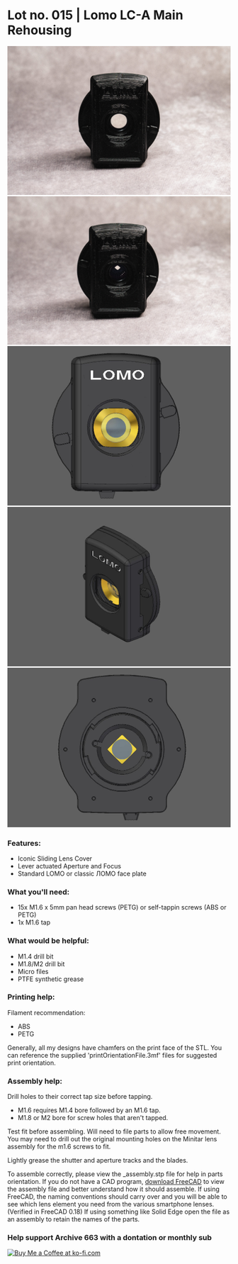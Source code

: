# Lot no. 015 | Lomo LC-A Main Rehousing

![productPhoto001](https://github.com/Archive-663/lomoLCA/blob/main/ASSETS/PHOTO/PRODUCT/lomoLCA%20(1).jpg)
![productPhoto002](https://github.com/Archive-663/lomoLCA/blob/main/ASSETS/PHOTO/PRODUCT/lomoLCA%20(2).jpg)
![productPhoto003](https://github.com/Archive-663/lomoLCA/blob/main/ASSETS/PHOTO/PRODUCT/lomo_LCA_assembly_1.jpg)
![productPhoto004](https://github.com/Archive-663/lomoLCA/blob/main/ASSETS/PHOTO/PRODUCT/lomo_LCA_assembly_2.jpg)
![productPhoto005](https://github.com/Archive-663/lomoLCA/blob/main/ASSETS/PHOTO/PRODUCT/lomo_LCA_assembly_3.jpg)

### Features:
- Iconic Sliding Lens Cover
- Lever actuated Aperture and Focus
- Standard LOMO or classic ЛОМО face plate

### What you'll need:
- 15x M1.6 x 5mm pan head screws (PETG) or self-tappin screws (ABS or PETG)
- 1x M1.6 tap

### What would be helpful:
- M1.4 drill bit
- M1.8/M2 drill bit
- Micro files
- PTFE synthetic grease

### Printing help:
Filament recommendation:
- ABS
- PETG

Generally, all my designs have chamfers on the print face of the STL. You can reference the supplied 'printOrientationFile.3mf' files for suggested print orientation.

### Assembly help:
Drill holes to their correct tap size before tapping.
- M1.6 requires M1.4 bore followed by an M1.6 tap.
- M1.8 or M2 bore for screw holes that aren't tapped.

Test fit before assembling. Will need to file parts to allow free movement. You may need to drill out the original mounting holes on the Minitar lens assembly for the m1.6 screws to fit.

Lightly grease the shutter and aperture tracks and the blades.

To assemble correctly, please view the _assembly.stp file for help in parts orientation. If you do not have a CAD program, <a href="https://www.freecad.org/downloads.php" target="_blank">download FreeCAD</a> to view the assembly file and better understand how it should assemble. If using FreeCAD, the naming conventions should carry over and you will be able to see which lens element you need from the various smartphone lenses. (Verified in FreeCAD 0.18) If using something like Solid Edge open the file as an assembly to retain the names of the parts.

### Help support Archive 663 with a dontation or monthly sub

<a href='https://ko-fi.com/P5P3MHMSF' target='_blank'><img height='36' style='border:0px;height:36px;' src='https://storage.ko-fi.com/cdn/kofi2.png?v=3' border='0' alt='Buy Me a Coffee at ko-fi.com' /></a>

